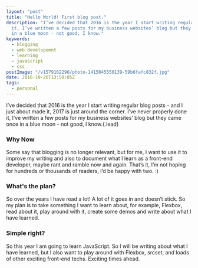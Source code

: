 ```yaml
---
layout: "post"
title: "Hello World! First blog post."
description: "I’ve decided that 2016 is the year I start writing regular blog posts - and I just about made it, 2017 is just around the corner. I’ve never properly done
  it, I’ve written a few posts for my business websites’ blog but they came once
  in a blue moon - not good, I know."
keywords:
  - blogging
  - web developemnt
  - learning
  - javascript
  - css
postImage: "/v1579162296/photo-1415045550139-59b6fafc832f.jpg"
date: 2016-10-26T13:50:05Z
tags:
  - personal
---
```

I’ve decided that 2016 is the year I start writing regular blog posts - and I just about made it, 2017 is just around the corner. I’ve never properly done it, I’ve written a few posts for my business websites’ blog but they came once in a blue moon - not good, I know.{.lead}

### Why Now

Some say that blogging is no longer relevant, but for me, I want to use it to improve my writing and also to document what I learn as a front-end developer, maybe rant and ramble now and again. That’s it, I’m not hoping for hundreds or thousands of readers, I’d be happy with two. :)

### What's the plan?

So over the years I have read a lot! A lot of it goes in and doesn’t stick. So my plan is to take something I want to learn about, for example, Flexbox, read about it, play around with it, create some demos and write about what I have learned.

### Simple right?

So this year I am going to learn JavaScript. So I will be writing about what I have learned, but I also want to play around with Flexbox, srcset, and loads of other exciting front-end techs. Exciting times ahead.
